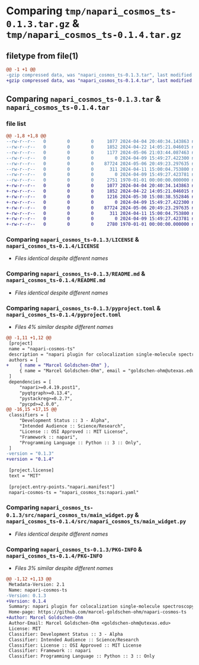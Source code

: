 # Comparing `tmp/napari_cosmos_ts-0.1.3.tar.gz` & `tmp/napari_cosmos_ts-0.1.4.tar.gz`

## filetype from file(1)

```diff
@@ -1 +1 @@
-gzip compressed data, was "napari_cosmos_ts-0.1.3.tar", last modified: Mon May  6 21:03:44 2024, max compression
+gzip compressed data, was "napari_cosmos_ts-0.1.4.tar", last modified: Thu May 30 15:08:38 2024, max compression
```

## Comparing `napari_cosmos_ts-0.1.3.tar` & `napari_cosmos_ts-0.1.4.tar`

### file list

```diff
@@ -1,8 +1,8 @@
--rw-r--r--   0        0        0     1077 2024-04-04 20:40:34.143863 napari_cosmos_ts-0.1.3/LICENSE
--rw-r--r--   0        0        0     1852 2024-04-22 14:05:21.046015 napari_cosmos_ts-0.1.3/README.md
--rw-r--r--   0        0        0     1177 2024-05-06 21:03:44.087463 napari_cosmos_ts-0.1.3/pyproject.toml
--rw-r--r--   0        0        0        0 2024-04-09 15:49:27.422300 napari_cosmos_ts-0.1.3/src/napari_cosmos_ts/__init__.py
--rw-r--r--   0        0        0    87724 2024-05-06 20:49:23.297635 napari_cosmos_ts-0.1.3/src/napari_cosmos_ts/main_widget.py
--rw-r--r--   0        0        0      311 2024-04-11 15:00:04.753800 napari_cosmos_ts-0.1.3/src/napari_cosmos_ts/napari.yaml
--rw-r--r--   0        0        0        0 2024-04-09 15:49:27.423781 napari_cosmos_ts-0.1.3/tests/__init__.py
--rw-r--r--   0        0        0     2751 1970-01-01 00:00:00.000000 napari_cosmos_ts-0.1.3/PKG-INFO
+-rw-r--r--   0        0        0     1077 2024-04-04 20:40:34.143863 napari_cosmos_ts-0.1.4/LICENSE
+-rw-r--r--   0        0        0     1852 2024-04-22 14:05:21.046015 napari_cosmos_ts-0.1.4/README.md
+-rw-r--r--   0        0        0     1216 2024-05-30 15:08:38.552846 napari_cosmos_ts-0.1.4/pyproject.toml
+-rw-r--r--   0        0        0        0 2024-04-09 15:49:27.422300 napari_cosmos_ts-0.1.4/src/napari_cosmos_ts/__init__.py
+-rw-r--r--   0        0        0    87724 2024-05-06 20:49:23.297635 napari_cosmos_ts-0.1.4/src/napari_cosmos_ts/main_widget.py
+-rw-r--r--   0        0        0      311 2024-04-11 15:00:04.753800 napari_cosmos_ts-0.1.4/src/napari_cosmos_ts/napari.yaml
+-rw-r--r--   0        0        0        0 2024-04-09 15:49:27.423781 napari_cosmos_ts-0.1.4/tests/__init__.py
+-rw-r--r--   0        0        0     2780 1970-01-01 00:00:00.000000 napari_cosmos_ts-0.1.4/PKG-INFO
```

### Comparing `napari_cosmos_ts-0.1.3/LICENSE` & `napari_cosmos_ts-0.1.4/LICENSE`

 * *Files identical despite different names*

### Comparing `napari_cosmos_ts-0.1.3/README.md` & `napari_cosmos_ts-0.1.4/README.md`

 * *Files identical despite different names*

### Comparing `napari_cosmos_ts-0.1.3/pyproject.toml` & `napari_cosmos_ts-0.1.4/pyproject.toml`

 * *Files 4% similar despite different names*

```diff
@@ -1,11 +1,12 @@
 [project]
 name = "napari-cosmos-ts"
 description = "napari plugin for colocalization single-molecule spectroscopy (CoSMoS) time series (TS) analysis"
 authors = [
+    { name = "Marcel Goldschen-Ohm" },
     { name = "Marcel Goldschen-Ohm", email = "goldschen-ohm@utexas.edu" },
 ]
 dependencies = [
     "napari>=0.4.19.post1",
     "pyqtgraph>=0.13.4",
     "pystackreg>=0.2.7",
     "pycpd>=2.0.0",
@@ -16,15 +17,15 @@
 classifiers = [
     "Development Status :: 3 - Alpha",
     "Intended Audience :: Science/Research",
     "License :: OSI Approved :: MIT License",
     "Framework :: napari",
     "Programming Language :: Python :: 3 :: Only",
 ]
-version = "0.1.3"
+version = "0.1.4"
 
 [project.license]
 text = "MIT"
 
 [project.entry-points."napari.manifest"]
 napari-cosmos-ts = "napari_cosmos_ts:napari.yaml"
```

### Comparing `napari_cosmos_ts-0.1.3/src/napari_cosmos_ts/main_widget.py` & `napari_cosmos_ts-0.1.4/src/napari_cosmos_ts/main_widget.py`

 * *Files identical despite different names*

### Comparing `napari_cosmos_ts-0.1.3/PKG-INFO` & `napari_cosmos_ts-0.1.4/PKG-INFO`

 * *Files 3% similar despite different names*

```diff
@@ -1,12 +1,13 @@
 Metadata-Version: 2.1
 Name: napari-cosmos-ts
-Version: 0.1.3
+Version: 0.1.4
 Summary: napari plugin for colocalization single-molecule spectroscopy (CoSMoS) time series (TS) analysis
 Home-page: https://github.com/marcel-goldschen-ohm/napari-cosmos-ts
+Author: Marcel Goldschen-Ohm
 Author-Email: Marcel Goldschen-Ohm <goldschen-ohm@utexas.edu>
 License: MIT
 Classifier: Development Status :: 3 - Alpha
 Classifier: Intended Audience :: Science/Research
 Classifier: License :: OSI Approved :: MIT License
 Classifier: Framework :: napari
 Classifier: Programming Language :: Python :: 3 :: Only
```

